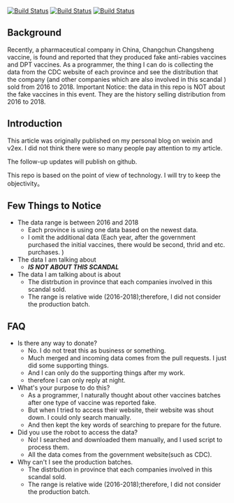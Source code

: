 [![Build Status](https://img.shields.io/github/stars/fuckcqcs/fuckcqcs.svg)](https://github.com/fuckcqcs/fuckcqcs)
[![Build Status](https://img.shields.io/github/forks/fuckcqcs/fuckcqcs.svg)](https://github.com/fuckcqcs/fuckcqcs)
[![Build Status](https://img.shields.io/badge/README-切换语言-yellow.svg)](README_zh.md)

## Background
Recently, a pharmaceutical company in China, Changchun Changsheng vaccine, is found and reported that they produced fake anti-rabies vaccines and DPT vaccines. As a programmer, the thing I can do is collecting the data from the CDC website of each province and see the distribution that the company (and other companies which are also involved in this scandal ) sold from 2016 to 2018. 
Important Notice: the data in this repo is NOT about the fake vaccines in this event. They are the history selling distribution from 2016 to 2018.
## Introduction
This article was originally published on my personal blog on weixin and v2ex. I did not think there were so many people pay attention to my article.

The follow-up updates will publish on github.

This repo is based on the point of view of technology. I will try to keep the objectivity。

## Few Things to Notice
- The data range is between 2016 and 2018
    - Each province is using one data based on the newest data.
    - I omit the additional data (Each year, after the government purchased the initial vaccines, there would be second, thrid and etc. purchases. )
- The data I am talking about
    - ***IS NOT ABOUT THIS SCANDAL***
- The data I am talking about is about
    - The distrbution in province that each companies involved in this scandal sold.
    - The range is relative wide (2016-2018);therefore, I did not consider the production batch.
## FAQ
- Is there any way to donate?
    -  No. I do not treat this as business or something.
    -  Much merged and incoming data comes from the pull requests. I just did some supporting things.
    -  And I can only do the supporting things after my work.
    -  therefore I can only reply at night.
- What's your purpose to do this?
    -  As a programmer, I naturally thought about other vaccines batches after one type of vaccine was reported fake.
    -  But when I tried to access their website, their website was shout down. I could only search manually.
    -  And then kept the key words of searching to prepare for the future.
- Did you use the robot to access the data?
    -  No! I searched and downloaded them manually, and I used script to process them.
    -  All the data comes from the government website(such as CDC).
- Why can't I see the production batches.
    - The distrbution in province that each companies involved in this scandal sold.
    - The range is relative wide (2016-2018);therefore, I did not consider the production batch.

